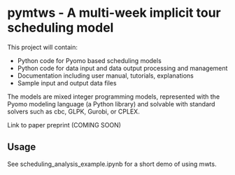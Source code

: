 
pymtws - A multi-week implicit tour scheduling model
====================================================

This project will contain:

* Python code for Pyomo based scheduling models
* Python code for data input and data output processing and management
* Documentation including user manual, tutorials, explanations
* Sample input and output data files

The models are mixed integer programming models, represented with the
Pyomo modeling language (a Python library) and solvable with standard
solvers such as cbc, GLPK, Gurobi, or CPLEX.

Link to paper preprint (COMING SOON)


Usage
-----

See scheduling_analysis_example.ipynb for a short demo of using mwts.
